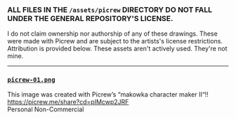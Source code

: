 ### ALL FILES IN THE `/assets/picrew` DIRECTORY DO NOT FALL UNDER THE GENERAL REPOSITORY'S LICENSE.
I do not claim ownership nor authorship of any of these drawings. These were made with Picrew and are subject to the artists's license restrictions. Attribution is provided below. These assets aren't actively used. They're not mine.

---

### [`picrew-01.png`](./picrew-01.jpg)
This image was created with Picrew’s “makowka character maker II“!!  https://picrew.me/share?cd=pIMcwp2JRF \
Personal Non-Commercial
